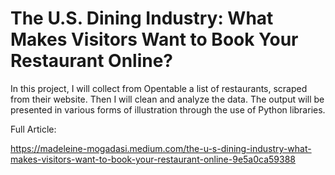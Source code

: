 # The U.S. Dining Industry: What Makes Visitors Want to Book Your Restaurant Online?

In this project, I will collect from Opentable a list of restaurants, scraped from their website. Then I will clean and analyze the data. The output will be presented in various forms of illustration through the use of Python libraries.

Full Article:

https://madeleine-mogadasi.medium.com/the-u-s-dining-industry-what-makes-visitors-want-to-book-your-restaurant-online-9e5a0ca59388


